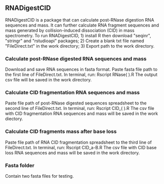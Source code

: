 ## RNADigestCID
RNADigestCID is a package that can calculate post-RNase digestion RNA sequences and mass. It can further calculate RNA fragment sequences and mass generated by collision-induced dissociation (CID) in mass spectrometry. To run RNADigestCID, 1) install R then download "seqinr", "stringr" and "rstudioapi" packages; 2) Create a blank txt file named "FileDirect.txt" in the work directory; 3) Export path to the work directory.

### Calculate post-RNase digested RNA sequences and mass
Download and save RNA sequences in fasta format.
Paste fasta file path to the first line of FileDirect.txt.
In terminal, run: Rscript RNase( ).R
The output csv file will be saved in the work directory.

### Calculate CID fragmentation RNA sequences and mass
Paste file path of post-RNase digested sequences spreadsheet to the second line of FileDirect.txt.
In terminal, run: Rscript CID_( ).R
The csv file with CID fragmentation RNA sequences and mass will be saved in the work diectory.

### Calculate CID fragments mass after base loss
Paste file path of RNA CID fragmentation spreadsheet to the third line of FileDirect.txt.
In terminal, run: Rscript CID_a-B.R
The csv file with CID base loss RNA sequences and mass will be saved in the work directory.

### Fasta folder
Contain two fasta files for testing.

